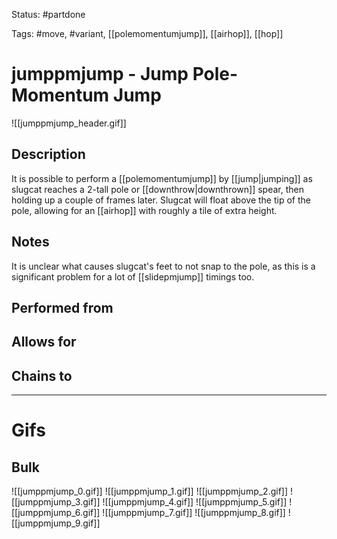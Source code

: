 Status: #partdone 

Tags: #move, #variant, [[polemomentumjump]], [[airhop]], [[hop]]

# jumppmjump - Jump Pole-Momentum Jump
![[jumppmjump_header.gif]]
## Description
It is possible to perform a [[polemomentumjump]] by [[jump|jumping]] as slugcat reaches a 2-tall pole or [[downthrow|downthrown]] spear, then holding up a couple of frames later. Slugcat will float above the tip of the pole, allowing for an [[airhop]] with roughly a tile of extra height.

## Notes
It is unclear what causes slugcat's feet to not snap to the pole, as this is a significant problem for a lot of [[slidepmjump]] timings too.

## Performed from


## Allows for


## Chains to


___
# Gifs
## Bulk
![[jumppmjump_0.gif]]
![[jumppmjump_1.gif]]
![[jumppmjump_2.gif]]
![[jumppmjump_3.gif]]
![[jumppmjump_4.gif]]
![[jumppmjump_5.gif]]
![[jumppmjump_6.gif]]
![[jumppmjump_7.gif]]
![[jumppmjump_8.gif]]
![[jumppmjump_9.gif]]